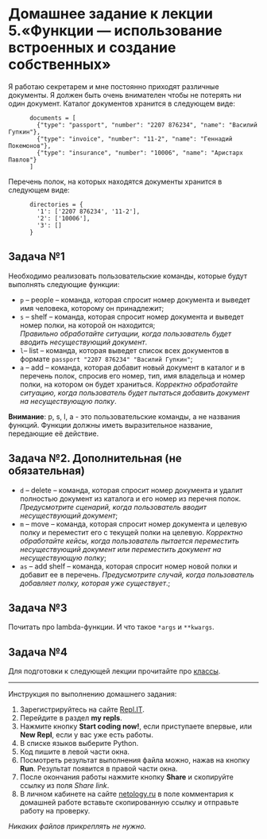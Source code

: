 # Домашнее задание к лекции 5.«Функции — использование встроенных и создание собственных»

Я работаю секретарем и мне постоянно приходят различные документы. Я должен быть очень внимателен чтобы не потерять ни один документ. Каталог документов хранится в следующем виде:

```
      documents = [
        {"type": "passport", "number": "2207 876234", "name": "Василий Гупкин"},
        {"type": "invoice", "number": "11-2", "name": "Геннадий Покемонов"},
        {"type": "insurance", "number": "10006", "name": "Аристарх Павлов"}
      ]
```    
Перечень полок, на которых находятся документы хранится в следующем виде:

```
      directories = {
        '1': ['2207 876234', '11-2'],
        '2': ['10006'],
        '3': []
      }
```

## Задача №1
Необходимо реализовать пользовательские команды, которые будут выполнять следующие функции:

* `p` – people – команда, которая спросит номер документа и выведет имя человека, которому он принадлежит;
* `s` – shelf – команда, которая спросит номер документа и выведет номер полки, на которой он находится;  
*Правильно обработайте ситуации, когда пользователь будет вводить несуществующий документ*.
* `l`– list – команда, которая выведет список всех документов в формате `passport "2207 876234" "Василий Гупкин"`;
* `a` – add – команда, которая добавит новый документ в каталог и в перечень полок, спросив его номер, тип, имя владельца и номер полки, на котором он будет храниться. *Корректно обработайте ситуацию, когда пользователь будет пытаться добавить документ на несуществующую полку*.

**Внимание**: p, s, l, a - это пользовательские команды, а не названия функций. Функции должны иметь выразительное название, передающие её действие.

## Задача №2. Дополнительная (не обязательная)
* `d` – delete – команда, которая спросит номер документа и удалит полностью документ из каталога и его номер из перечня полок. *Предусмотрите сценарий, когда пользователь вводит несуществующий документ*;
* `m` – move – команда, которая спросит номер документа и целевую полку и переместит его с текущей полки на целевую. *Корректно обработайте кейсы, когда пользователь пытается переместить несуществующий документ или переместить документ на несуществующую полку*;
* `as` – add shelf – команда, которая спросит номер новой полки и добавит ее в перечень. *Предусмотрите случай, когда пользователь добавляет полку, которая уже существует*.;

## Задача №3
Почитать про lambda-функции. И что такое `*args` и `**kwargs`.

## Задача №4
Для подготовки к следующей лекции прочитайте про [классы](https://pythonworld.ru/osnovy/obektno-orientirovannoe-programmirovanie-obshhee-predstavlenie.html).

---
Инструкция по выполнению домашнего задания:

1. Зарегистрируйтесь на сайте [Repl.IT](https://repl.it/).
2. Перейдите в раздел **my repls**.
3. Нажмите кнопку **Start coding now!**, если приступаете впервые, или **New Repl**, если у вас уже есть работы.
4. В списке языков выберите Python.
5. Код пишите в левой части окна.
6. Посмотреть результат выполнения файла можно, нажав на кнопку **Run**. Результат появится в правой части окна.
7. После окончания работы нажмите кнопку **Share** и скопируйте ссылку из поля *Share link*.
8. В личном кабинете на сайте [netology.ru](http://netology.ru/) в поле комментария к домашней работе вставьте скопированную ссылку и отправьте работу на проверку.

*Никаких файлов прикреплять не нужно.*
